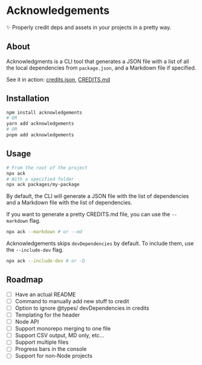 # Acknowledgements

✨ Properly credit deps and assets in your projects in a pretty way.

## About

Acknowledgments is a CLI tool that generates a JSON file with a list of all the local dependencies from `package.json`, and a Markdown file if specified.

See it in action: [credits.json](/credits.json), [CREDITS.md](/CREDITS.md)

## Installation

```sh
npm install acknowledgements
# OR
yarn add acknowledgements
# OR
pnpm add acknowledgements
```

## Usage

```sh
# From the root of the project
npx ack
# With a specified folder
npx ack packages/my-package
```

By default, the CLI will generate a JSON file with the list of dependencies and a Markdown file with the list of dependencies.

If you want to generate a pretty CREDITS.md file, you can use the `--markdown` flag.

```sh
npx ack --markdown # or --md
```

Acknowledgements skips `devDependencies` by default. To include them, use the `--include-dev` flag.

```sh
npx ack --include-dev # or -D
```

## Roadmap

- [ ] Have an actual README
- [ ] Command to manually add new stuff to credit
- [ ] Option to ignore @types/ devDependencies in credits
- [ ] Templating for the header
- [ ] Node API
- [ ] Support monorepo merging to one file
- [ ] Support CSV output, MD only, etc...
- [ ] Support multiple files
- [ ] Progress bars in the console
- [ ] Support for non-Node projects

